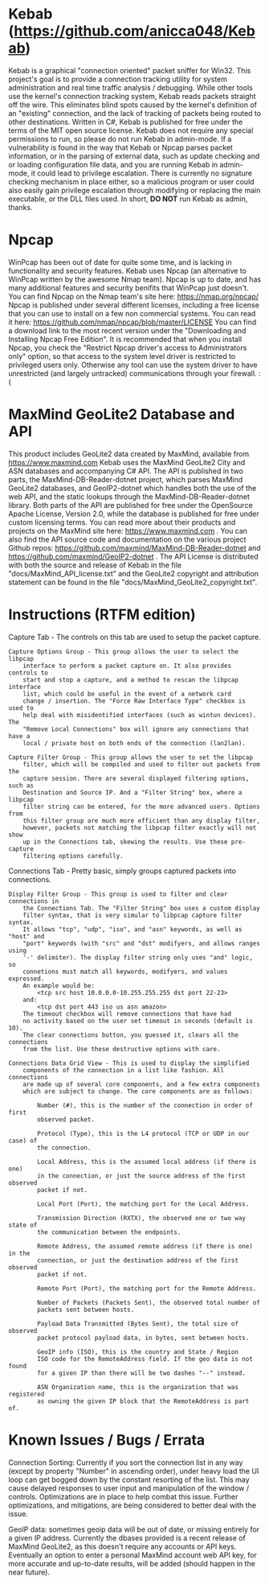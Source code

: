 # Kebab (https://github.com/anicca048/Kebab)
Kebab is a graphical "connection oriented" packet sniffer for Win32.
This project's goal is to provide a connection tracking utility for system
	administration and real time traffic analysis / debugging. While other tools
	use the kernel's connection tracking system, Kebab reads packets straight
	off the wire. This eliminates blind spots caused by the kernel's definition
	of an "existing" connection, and the lack of tracking of packets being
	routed to other destinations.
Written in C#, Kebab is published for free under the terms of the MIT
	open source license.
Kebab does not require any special permissions to run, so please do not run
	Kebab in admin-mode. If a vulnerability is found in the way that Kebab or
	Npcap parses packet information, or in the parsing of external data, such as
	update checking and or loading configuration file data, and you are
	running Kebab in admin-mode, it could lead to privilege escalation. There is
    currently no signature checking mechanism in place either, so a malicious
    program or user could also easily gain privilege escalation through
    modifying or replacing the main executable, or the DLL files used. In short,
    **DO NOT** run Kebab as admin, thanks.

# Npcap
WinPcap has been out of date for quite some time, and is lacking in
	functionality and security features.
Kebab uses Npcap (an alternative to WinPcap written by the awesome Nmap team).
	Npcap is up to date, and has many additional features and security
	benifits that WinPcap just doesn't.
You can find Npcap on the Nmap team's site here: https://nmap.org/npcap/
Npcap is published under several different licenses, including a free license
	that you can use to install on a few non commercial systems. You can read it
	here: https://github.com/nmap/npcap/blob/master/LICENSE
You can find a download link to the most recent version under the "Downloading
	and Installing Npcap Free Edition".
It is recommended that when you install Npcap, you check the "Restrict Npcap
    driver's access to Administrators only" option, so that access to the
	system level driver is restricted to privileged users only. Otherwise any
    tool can use the system driver to have unrestricted (and largely untracked)
	communications through your firewall. :(

# MaxMind GeoLite2 Database and API
This product includes GeoLite2 data created by MaxMind, available from
	https://www.maxmind.com
Kebab uses the MaxMind GeoLite2 City and ASN databases and accompanying C# API.
	The API is published in two parts, the MaxMind-DB-Reader-dotnet project,
	which parses MaxMind GeoLite2 databases, and GeoIP2-dotnet which handles
	both the use of the web API, and the static lookups through the
	MaxMind-DB-Reader-dotnet library.
Both parts of the API are published for free under the OpenSource Apache
	License, Version 2.0, while the database is published for free under custom
	licensing terms.
You can read more about their products and projects on the MaxMind site here:
	https://www.maxmind.com . You can also find the API source code and
	documentation on the various project Github repos:
	https://github.com/maxmind/MaxMind-DB-Reader-dotnet and 
	https://github.com/maxmind/GeoIP2-dotnet .
The API License is distributed with both the source and release of Kebab in the
	file "docs/MaxMind_API_license.txt" and the GeoLite2 copyright and
	attribution statement can be found in the file
	"docs/MaxMind_GeoLite2_copyright.txt".

# Instructions (RTFM edition)
Capture Tab - The controls on this tab are used to setup the packet capture.
	
	Capture Options Group - This group allows the user to select the libpcap
		interface to perform a packet capture on. It also provides controls to
		start and stop a capture, and a method to rescan the libpcap interface
		list, which could be useful in the event of a network card
		change / insertion. The "Force Raw Interface Type" checkbox is used to
        help deal with misidentified interfaces (such as wintun devices). The
        "Remove Local Connections" box will ignore any connections that have a
        local / private host on both ends of the connection (lan2lan).
	
	Capture Filter Group - This group allows the user to set the libpcap
		filter, which will be compiled and used to filter out packets from the
		capture session. There are several displayed filtering options, such as
		Destination and Source IP. And a "Filter String" box, where a libpcap
		filter string can be entered, for the more advanced users. Options from
		this filter group are much more efficient than any display filter,
		however, packets not matching the libpcap filter exactly will not show
		up in the Connections tab, skewing the results. Use these pre-capture
		filtering options carefully.

Connections Tab - Pretty basic, simply groups captured packets into connections.
	
	Display Filter Group - This group is used to filter and clear connections in
		the Connections Tab. The "Filter String" box uses a custom display
        filter syntax, that is very simular to libpcap capture filter syntax.
        It allows "tcp", "udp", "iso", and "asn" keywords, as well as "host" and
        "port" keywords (with "src" and "dst" modifyers, and allows ranges using
        '-' delimiter). The display filter string only uses "and" logic, so
        connetions must match all keywords, modifyers, and values expressed.
        An example would be:
            <tcp src host 10.0.0.0-10.255.255.255 dst port 22-23>
        and:
            <tcp dst port 443 iso us asn amazon>
        The timeout checkbox will remove connections that have had
		no activity based on the user set timeout in seconds (default is 10).
		The clear connections button, you guessed it, clears all the connections
		from the list. Use these destructive options with care.
	
	Connections Data Grid View - This is used to display the simplified
		components of the connection in a list like fashion. All connections
		are made up of several core components, and a few extra components
		which are subject to change. The core components are as follows:
			
			Number (#), this is the number of the connection in order of first
			observed packet.
			
			Protocol (Type), this is the L4 protocol (TCP or UDP in our case) of
			the connection.
			
			Local Address, this is the assumed local address (if there is one)
			in the connection, or just the source address of the first observed
			packet if not.
			
			Local Port (Port), the matching port for the Local Address.
			
			Transmission Direction (RXTX), the observed one or two way state of
			the communication between the endpoints.
			
			Remote Address, the assumed remote address (if there is one) in the
			connection, or just the destination address of the first observed
			packet if not.
			
			Remote Port (Port), the matching port for the Remote Address.
			
			Number of Packets (Packets Sent), the observed total number of
            packets sent between hosts.
			
			Payload Data Transmitted (Bytes Sent), the total size of observed
			packet protocol payload data, in bytes, sent between hosts.
			
			GeoIP info (ISO), this is the country and State / Region
			ISO code for the RemoteAddress field. If the geo data is not found
			for a given IP than there will be two dashes "--" instead.
			
			ASN Organization name, this is the organization that was registered
			as owning the given IP block that the RemoteAddress is part of.

# Known Issues / Bugs / Errata
Connection Sorting: Currently if you sort the connection list in any way
(except by property "Number" in ascending order), under heavy load the UI loop
can get bogged down by the constant resorting of the list. This may cause
delayed responses to user input and manipulation of the window / controls.
Optimizations are in place to help combat this issue. Further optimizations,
and mitigations, are being considered to better deal with the issue.

GeoIP data: sometimes geoip data will be out of date, or missing entirely for a
given IP address. Currently the dbases provided is a recent release of
MaxMind GeoLite2, as this doesn't require any accounts or API keys. Eventually
an option to enter a personal MaxMind account web API key, for more accurate and
up-to-date results, will be added (should happen in the near future).
